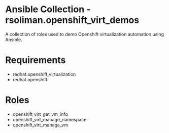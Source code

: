 # Ansible Collection - rsoliman.openshift_virt_demos
A collection of roles used to demo Openshift virtualization automation using Ansible.

# Requirements
- redhat.openshift_virtualization
- redhat.openshift

# Roles
- openshift_virt_get_vm_info
- openshift_virt_manage_namespace
- openshift_virt_manage_vm
